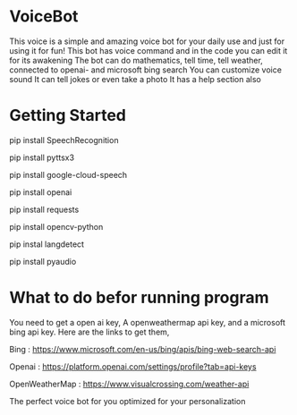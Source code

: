 
# VoiceBot 
 This voice is a simple and amazing voice bot for your daily use and just for using it for fun!
 This bot has voice command and in the code you can edit it for its awakening
The bot can do mathematics, tell time, tell weather, connected to openai- and microsoft bing search
You can customize voice sound
It can tell jokes or even take a photo
It has a help section also

# Getting Started


pip install SpeechRecognition 

pip install pyttsx3 

pip install google-cloud-speech 

pip install openai

pip install requests

pip install opencv-python

pip instal langdetect

pip install pyaudio

# What to do befor running program

You need to get a open ai key, A openweathermap api key, and a microsoft bing api key.
Here are the links to get them,

Bing : https://www.microsoft.com/en-us/bing/apis/bing-web-search-api

Openai : https://platform.openai.com/settings/profile?tab=api-keys

OpenWeatherMap : https://www.visualcrossing.com/weather-api











The perfect voice bot for you optimized for your personalization
